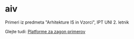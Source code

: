 # aiv
Primeri iz predmeta "Arhitekture IS in Vzorci", IPT UNI 2. letnik


Glejte tudi: [Platforme za zagon primerov](https://github.com/lukapavlic/platforms)
